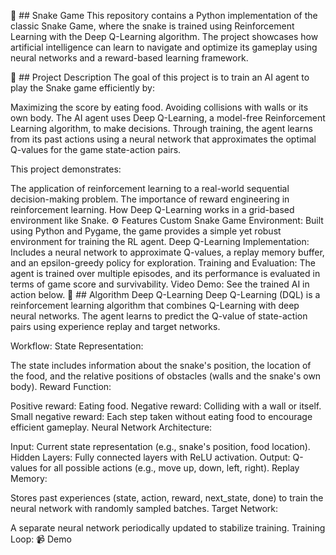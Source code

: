 🐍 ## Snake Game 
This repository contains a Python implementation of the classic Snake Game, where the snake is trained using Reinforcement Learning with the Deep Q-Learning algorithm. The project showcases how artificial intelligence can learn to navigate and optimize its gameplay using neural networks and a reward-based learning framework.

🎯 ## Project Description
The goal of this project is to train an AI agent to play the Snake game efficiently by:

Maximizing the score by eating food.
Avoiding collisions with walls or its own body.
The AI agent uses Deep Q-Learning, a model-free Reinforcement Learning algorithm, to make decisions. Through training, the agent learns from its past actions using a neural network that approximates the optimal Q-values for the game state-action pairs.

This project demonstrates:

The application of reinforcement learning to a real-world sequential decision-making problem.
The importance of reward engineering in reinforcement learning.
How Deep Q-Learning works in a grid-based environment like Snake.
⚙️ Features
Custom Snake Game Environment: Built using Python and Pygame, the game provides a simple yet robust environment for training the RL agent.
Deep Q-Learning Implementation: Includes a neural network to approximate Q-values, a replay memory buffer, and an epsilon-greedy policy for exploration.
Training and Evaluation: The agent is trained over multiple episodes, and its performance is evaluated in terms of game score and survivability.
Video Demo: See the trained AI in action below.
🧠 ## Algorithm
Deep Q-Learning
Deep Q-Learning (DQL) is a reinforcement learning algorithm that combines Q-Learning with deep neural networks. The agent learns to predict the Q-value of state-action pairs using experience replay and target networks.

Workflow:
State Representation:

The state includes information about the snake's position, the location of the food, and the relative positions of obstacles (walls and the snake's own body).
Reward Function:

Positive reward: Eating food.
Negative reward: Colliding with a wall or itself.
Small negative reward: Each step taken without eating food to encourage efficient gameplay.
Neural Network Architecture:

Input: Current state representation (e.g., snake's position, food location).
Hidden Layers: Fully connected layers with ReLU activation.
Output: Q-values for all possible actions (e.g., move up, down, left, right).
Replay Memory:

Stores past experiences (state, action, reward, next_state, done) to train the neural network with randomly sampled batches.
Target Network:

A separate neural network periodically updated to stabilize training.
Training Loop:
📹 Demo


